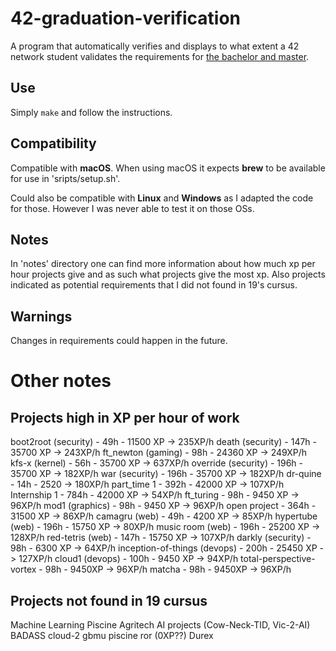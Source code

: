 # 42-graduation-verification
A program that automatically verifies and displays to what extent a 42 network student validates the requirements for [the bachelor and master](https://meta.intra.42.fr/articles/19-requirements).

## Use
Simply `make` and follow the instructions.

## Compatibility
Compatible with **macOS**. When using macOS it expects **brew** to be available for use in 'sripts/setup.sh'.

Could also be compatible with **Linux** and **Windows** as I adapted the code for those. However I was never able to test it on those OSs.

## Notes
In 'notes' directory one can find more information about how much xp per hour projects give and as such what projects give the most xp. Also projects indicated as potential requirements that I did not found in 19's cursus.

## Warnings
Changes in requirements could happen in the future.

# Other notes

## Projects high in XP per hour of work

boot2root (security) - 49h - 11500 XP -> 235XP/h
death (security) - 147h - 35700 XP -> 243XP/h
ft_newton (gaming) - 98h - 24360 XP -> 249XP/h
kfs-x (kernel) - 56h - 35700 XP -> 637XP/h
override (security) - 196h  - 35700 XP -> 182XP/h
war (security) - 196h - 35700 XP -> 182XP/h
dr-quine - 14h - 2520 -> 180XP/h
part_time 1 - 392h - 42000 XP -> 107XP/h
Internship 1 - 784h - 42000 XP -> 54XP/h
ft_turing - 98h - 9450 XP -> 96XP/h
mod1 (graphics) - 98h - 9450 XP  -> 96XP/h
open project - 364h - 31500 XP -> 86XP/h
camagru (web) - 49h - 4200 XP -> 85XP/h
hypertube (web) - 196h - 15750 XP -> 80XP/h
music room (web) - 196h - 25200 XP -> 128XP/h
red-tetris (web) - 147h - 15750 XP -> 107XP/h
darkly (security) - 98h - 6300 XP -> 64XP/h
inception-of-things (devops) - 200h - 25450 XP -> 127XP/h
cloud1 (devops) - 100h - 9450 XP  -> 94XP/h
total-perspective-vortex - 98h - 9450XP -> 96XP/h
matcha - 98h - 9450XP -> 96XP/h

## Projects not found in 19 cursus

Machine Learning Piscine
Agritech AI projects (Cow-Neck-TID, Vic-2-AI)
BADASS
cloud-2
gbmu
piscine ror (0XP??)
Durex
